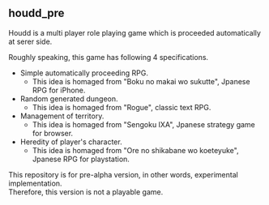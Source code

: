 houdd_pre
---------------
Houdd is a multi player role playing game which is proceeded automatically at serer side.

Roughly speaking, this game has following 4 specifications.

* Simple automatically proceeding RPG.
    * This idea is homaged from "Boku no makai wo sukutte", Jpanese RPG for iPhone.
* Random generated dungeon.
    * This idea is homaged from "Rogue", classic text RPG.
* Management of territory.
    * This idea is homaged from "Sengoku IXA", Jpanese strategy game for browser.
* Heredity of player's character.
    * This idea is homaged from "Ore no shikabane wo koeteyuke", Jpanese RPG for playstation.

This repository is for pre-alpha version, in other words, experimental implementation.  
Therefore, this version is not a playable game.

